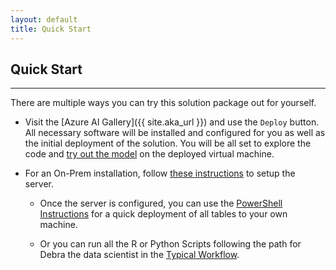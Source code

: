 ```yaml
---
layout: default
title: Quick Start
---
```


## Quick Start
-----------------
 
 There are multiple ways you can try this solution package out for yourself.

* Visit the [Azure AI Gallery]({{ site.aka_url }}) and use the `Deploy` button.  All necessary software will be installed and configured for you as well as the initial deployment of the solution.  You will be all set to explore the code and [try out the model](testmodel.html) on the deployed virtual machine.

* For an On-Prem installation, follow [these instructions](SetupSQL.html) to setup the server.    

    * Once the server is configured, you can use the [PowerShell Instructions](Powershell_Instructions.html) for a quick deployment of all tables to your own machine.

    * Or you can run all the R or Python Scripts following the path for Debra the data scientist in the [Typical Workflow](Typical_Workflow.html).  
